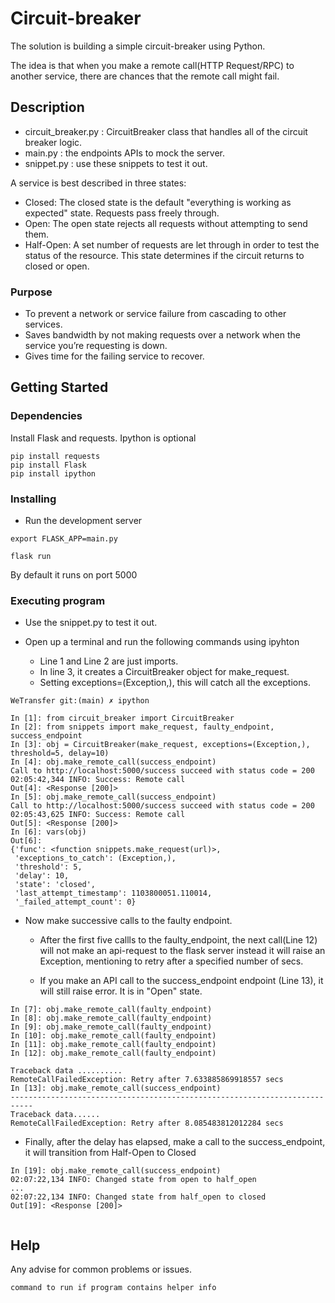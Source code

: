 # Circuit-breaker

The solution is building a simple circuit-breaker using Python.

The idea is that when you make a remote call(HTTP Request/RPC) to another service, there are chances that the remote call might fail.


## Description

* circuit_breaker.py : CircuitBreaker class that handles all of the circuit breaker logic.
* main.py : the endpoints APIs to mock the server.
* snippet.py : use these snippets to test it out.

A service is best described in three states:

* Closed: The closed state is the default "everything is working as expected" state. Requests pass freely through.
* Open: The open state rejects all requests without attempting to send them.
* Half-Open: A set number of requests are let through in order to test the status of the resource. This state       determines if the circuit returns to closed or open.

### Purpose

* To prevent a network or service failure from cascading to other services.
* Saves bandwidth by not making requests over a network when the service you’re requesting is down.
* Gives time for the failing service to recover.


## Getting Started

### Dependencies

Install Flask and requests. Ipython is optional

```
pip install requests
pip install Flask
pip install ipython
```

### Installing

* Run the development server
```
export FLASK_APP=main.py

flask run
```
By default it runs on port 5000


### Executing program

* Use the snippet.py to test it out.
* Open up a terminal and run the following commands using ipyhton

    - Line 1 and Line 2 are just imports. 
    - In line 3, it creates a CircuitBreaker object for make_request. 
    - Setting exceptions=(Exception,), this will catch all the exceptions. 

```
WeTransfer git:(main) ✗ ipython

In [1]: from circuit_breaker import CircuitBreaker
In [2]: from snippets import make_request, faulty_endpoint, success_endpoint
In [3]: obj = CircuitBreaker(make_request, exceptions=(Exception,), threshold=5, delay=10)
In [4]: obj.make_remote_call(success_endpoint)
Call to http://localhost:5000/success succeed with status code = 200
02:05:42,344 INFO: Success: Remote call
Out[4]: <Response [200]>
In [5]: obj.make_remote_call(success_endpoint)
Call to http://localhost:5000/success succeed with status code = 200
02:05:43,625 INFO: Success: Remote call
Out[5]: <Response [200]>
In [6]: vars(obj)
Out[6]:
{'func': <function snippets.make_request(url)>,
 'exceptions_to_catch': (Exception,),
 'threshold': 5,
 'delay': 10,
 'state': 'closed',
 'last_attempt_timestamp': 1103800051.110014,
 '_failed_attempt_count': 0}
```


* Now make successive calls to the faulty endpoint.

    - After the first five callls to the faulty_endpoint, the next call(Line 12) will not make an api-request to the flask server instead it will raise an Exception, mentioning to retry after a specified number of secs. 

    - If you make an API call to the success_endpoint endpoint (Line 13), 
    it will still raise error. It is in "Open" state.


```
In [7]: obj.make_remote_call(faulty_endpoint)
In [8]: obj.make_remote_call(faulty_endpoint)
In [9]: obj.make_remote_call(faulty_endpoint)
In [10]: obj.make_remote_call(faulty_endpoint)
In [11]: obj.make_remote_call(faulty_endpoint)
In [12]: obj.make_remote_call(faulty_endpoint)

Traceback data ..........
RemoteCallFailedException: Retry after 7.633885869918557 secs  
In [13]: obj.make_remote_call(success_endpoint)
---------------------------------------------------------------------------
Traceback data......
RemoteCallFailedException: Retry after 8.085483812012284 secs
```

* Finally, after the delay has elapsed, make a call to the success_endpoint, it will transition from Half-Open to Closed

```
In [19]: obj.make_remote_call(success_endpoint)
02:07:22,134 INFO: Changed state from open to half_open
...
02:07:22,134 INFO: Changed state from half_open to closed
Out[19]: <Response [200]>
 
```
 

## Help

Any advise for common problems or issues.
```
command to run if program contains helper info
```